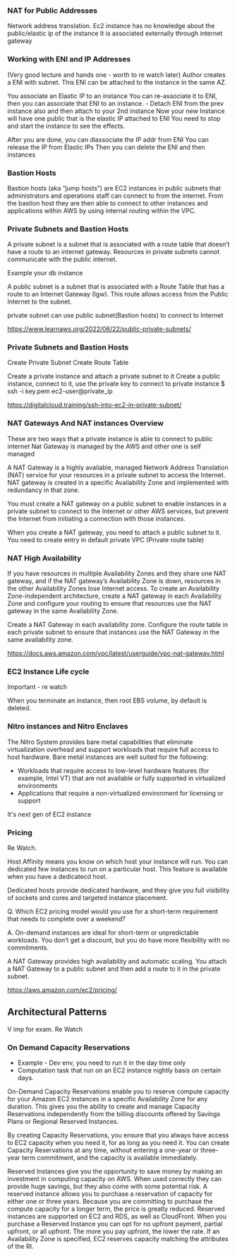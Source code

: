 ### NAT for Public Addresses

Network address translation. Ec2 instance has no knowledge about the public/elastic ip of the instance
It is associated externally through internet gateway

### Working with ENI and IP Addresses
(Very good lecture and hands one - worth to re watch later)
Author creates a ENI with subnet.
This ENI can be attached to the instance in the same AZ.

You associate an Elastic IP to an instance
You can re-associate it to ENI, then you can associate that ENI to an instance.
    - Detach ENI from the prev instance also and then attach to your 2nd instance
Now your new Instance will have one public that is the elastic IP attached to ENI
You need to stop and start the instance to see the effects.

After you are done, you can diassociate the IP addr from ENI
You can release the IP from Elastic IPs
Then you can delete the ENI and then instances

### Bastion Hosts

Bastion hosts (aka “jump hosts”) are EC2 instances in public subnets that administrators and operations staff can connect to from the internet. From the bastion host they are then able to connect to other instances and applications within AWS by using internal routing within the VPC.


### Private Subnets and Bastion Hosts

A private subnet is a subnet that is associated with a route table that doesn’t have a route to an internet gateway. Resources in private subnets cannot communicate with the public internet.

Example your db instance

A public subnet is a subnet that is associated with a Route Table that has a route to an Internet Gateway (Igw). This route allows access from the Public Internet to the subnet.

private subnet can use public subnet(Bastion hosts) to connect to Internet

https://www.learnaws.org/2022/06/22/public-private-subnets/

### Private Subnets and Bastion Hosts   

Create Private Subnet
Create Route Table

Create a private instance and attach a private subnet to it
Create a public instance, connect to it, use the private key to connect to private instance
\$ ssh -i key.pem ec2-user@private_ip

https://digitalcloud.training/ssh-into-ec2-in-private-subnet/

### NAT Gateways And NAT instances Overview

These are two ways that a private instance is able to connect to public internet
Nat Gateway is managed by the AWS and other one is self managed

A NAT Gateway is a highly available, managed Network Address Translation (NAT) service for your resources in a private subnet to access the Internet. NAT gateway is created in a specific Availability Zone and implemented with redundancy in that zone.

You must create a NAT gateway on a public subnet to enable instances in a private subnet to connect to the Internet or other AWS services, but prevent the Internet from initiating a connection with those instances.

When you create a NAT gateway, you need to attach a public subnet to it.
You need to create entry in default private VPC (Private route table)

### NAT High Availability

If you have resources in multiple Availability Zones and they share one NAT gateway, and if the NAT gateway’s Availability Zone is down, resources in the other Availability Zones lose Internet access. To create an Availability Zone-independent architecture, create a NAT gateway in each Availability Zone and configure your routing to ensure that resources use the NAT gateway in the same Availability Zone.

Create a NAT Gateway in each availability zone. Configure the route table in each private subnet to ensure that instances use the NAT Gateway in the same availability zone.

https://docs.aws.amazon.com/vpc/latest/userguide/vpc-nat-gateway.html

### EC2 Instance Life cycle

Important - re watch

When you terminate an instance, then root EBS volume, by default is deleted.

### Nitro instances and Nitro Enclaves

The Nitro System provides bare metal capabilities that eliminate virtualization overhead and support workloads that require full access to host hardware. Bare metal instances are well suited for the following:
* Workloads that require access to low-level hardware features (for example, Intel VT) that are not available or fully supported in virtualized environments
* Applications that require a non-virtualized environment for licensing or support

It's next gen of EC2 instance

### Pricing

Re Watch.

Host Affinity means you know on which host your instance will run.
You can dedicated few instances to run on a particular host.
This feature is available when you have a dedicatecd host.

Dedicated hosts provide dedicated hardware, and they give you full visibility of sockets and cores and targeted instance placement.

Q. Which EC2 pricing model would you use for a short-term requirement that needs to complete over a weekend?

A. On-demand instances are ideal for short-term or unpredictable workloads. You don’t get a discount, but you do have more flexibility with no commitments.

A NAT Gateway provides high availability and automatic scaling. You attach a NAT Gateway to a public subnet and then add a route to it in the private subnet.

https://aws.amazon.com/ec2/pricing/



## Architectural Patterns
V imp for exam. Re Watch

### On Demand Capacity Reservations

* Example - Dev env, you need to run it in the day time only
* Computation task that run on an EC2 instance nightly basis on certain days.

On-Demand Capacity Reservations enable you to reserve compute capacity for your Amazon EC2 instances in a specific Availability Zone for any duration. This gives you the ability to create and manage Capacity Reservations independently from the billing discounts offered by Savings Plans or Regional Reserved Instances.


By creating Capacity Reservations, you ensure that you always have access to EC2 capacity when you need it, for as long as you need it. You can create Capacity Reservations at any time, without entering a one-year or three-year term commitment, and the capacity is available immediately.



Reserved Instances give you the opportunity to save money by making an investment in computing capacity on AWS. When used correctly they can provide huge savings, but they also come with some potential risk. A reserved instance allows you to purchase a reservation of capacity for either one or three years. Because you are committing to purchase the compute capacity for a longer term, the price is greatly reduced. Reserved instances are supported on EC2 and RDS, as well as CloudFront. When you purchase a Reserved Instance you can opt for no upfront payment, partial upfront, or all upfront. The more you pay upfront, the lower the rate. If an Availability Zone is specified, EC2 reserves capacity matching the attributes of the RI.   


